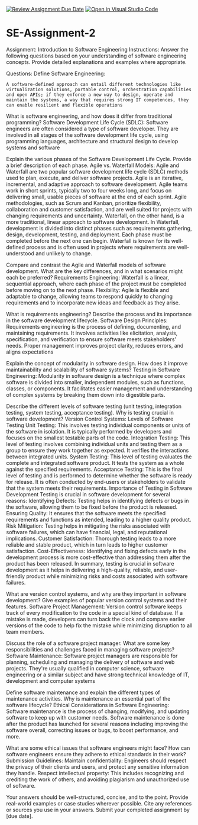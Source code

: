 [![Review Assignment Due Date](https://classroom.github.com/assets/deadline-readme-button-24ddc0f5d75046c5622901739e7c5dd533143b0c8e959d652212380cedb1ea36.svg)](https://classroom.github.com/a/-ucQIGTc)
[![Open in Visual Studio Code](https://classroom.github.com/assets/open-in-vscode-718a45dd9cf7e7f842a935f5ebbe5719a5e09af4491e668f4dbf3b35d5cca122.svg)](https://classroom.github.com/online_ide?assignment_repo_id=15243441&assignment_repo_type=AssignmentRepo)
# SE-Assignment-2
Assignment: Introduction to Software Engineering
Instructions:
Answer the following questions based on your understanding of software engineering concepts. Provide detailed explanations and examples where appropriate.

Questions:
Define Software Engineering:

    A software-defined approach can entail different technologies like virtualization solutions, portable control, orchestration capabilities and open APIs; if they enforce a new way to design, operate and maintain the systems, a way that requires strong IT competences, they can enable resilient and flexible operations
    

What is software engineering, and how does it differ from traditional programming?
Software Development Life Cycle (SDLC):
 Software engineers are often considered a type of software developer. They are involved in all stages of the software development life cycle, using programming languages, architecture and structural design to develop systems and software
 

Explain the various phases of the Software Development Life Cycle. Provide a brief description of each phase.
Agile vs. Waterfall Models:
   Agile and Waterfall are two popular software development life cycle (SDLC) methods used to plan, execute, and deliver software projects.
Agile is an iterative, incremental, and adaptive approach to software development. Agile teams work in short sprints, typically two to four weeks long, and focus on delivering small, usable pieces of software at the end of each sprint. Agile methodologies, such as Scrum and Kanban, prioritize flexibility, collaboration and customer satisfaction, and are well suited for projects with changing requirements and uncertainty.
Waterfall, on the other hand, is a more traditional, linear approach to software development. In Waterfall, development is divided into distinct phases such as requirements gathering, design, development, testing, and deployment. Each phase must be completed before the next one can begin. Waterfall is known for its well-defined process and is often used in projects where requirements are well-understood and unlikely to change.


Compare and contrast the Agile and Waterfall models of software development. What are the key differences, and in what scenarios might each be preferred?
Requirements Engineering:
Waterfall is a linear, sequential approach, where each phase of the project must be completed before moving on to the next phase. Flexibility: Agile is flexible and adaptable to change, allowing teams to respond quickly to changing requirements and to incorporate new ideas and feedback as they arise.
    

What is requirements engineering? Describe the process and its importance in the software development lifecycle.
Software Design Principles:
    Requirements engineering is the process of defining, documenting, and maintaining requirements. It involves activities like elicitation, analysis, specification, and verification to ensure software meets stakeholders' needs. Proper management improves project clarity, reduces errors, and aligns expectations
     

Explain the concept of modularity in software design. How does it improve maintainability and scalability of software systems?
Testing in Software Engineering:
Modularity in software design is a technique where complex software is divided into smaller, independent modules, such as functions, classes, or components. It facilitates easier management and understanding of complex systems by breaking them down into digestible parts.


Describe the different levels of software testing (unit testing, integration testing, system testing, acceptance testing). Why is testing crucial in software development?
Version Control Systems:
Levels of Software Testing
Unit Testing: This involves testing individual components or units of the software in isolation. It is typically performed by developers and focuses on the smallest testable parts of the code.
Integration Testing: This level of testing involves combining individual units and testing them as a group to ensure they work together as expected. It verifies the interactions between integrated units.
System Testing: This level of testing evaluates the complete and integrated software product. It tests the system as a whole against the specified requirements.
Acceptance Testing: This is the final level of testing and is performed to determine whether the software is ready for release. It is often conducted by end-users or stakeholders to validate that the system meets their requirements.
Importance of Testing in Software Development
Testing is crucial in software development for several reasons:
Identifying Defects: Testing helps in identifying defects or bugs in the software, allowing them to be fixed before the product is released.
Ensuring Quality: It ensures that the software meets the specified requirements and functions as intended, leading to a higher quality product.
Risk Mitigation: Testing helps in mitigating the risks associated with software failures, which can have financial, legal, and reputational implications.
Customer Satisfaction: Thorough testing leads to a more reliable and stable product, which in turn leads to higher customer satisfaction.
Cost-Effectiveness: Identifying and fixing defects early in the development process is more cost-effective than addressing them after the product has been released.
In summary, testing is crucial in software development as it helps in delivering a high-quality, reliable, and user-friendly product while minimizing risks and costs associated with software failures.



What are version control systems, and why are they important in software development? Give examples of popular version control systems and their features.
Software Project Management:
Version control software keeps track of every modification to the code in a special kind of database. If a mistake is made, developers can turn back the clock and compare earlier versions of the code to help fix the mistake while minimizing disruption to all team members.


Discuss the role of a software project manager. What are some key responsibilities and challenges faced in managing software projects?
Software Maintenance:
Software project managers are responsible for planning, scheduling and managing the delivery of software and web projects. They're usually qualified in computer science, software engineering or a similar subject and have strong technical knowledge of IT, development and computer systems


Define software maintenance and explain the different types of maintenance activities. Why is maintenance an essential part of the software lifecycle?
Ethical Considerations in Software Engineering:
Software maintenance is the process of changing, modifying, and updating software to keep up with customer needs. Software maintenance is done after the product has launched for several reasons including improving the software overall, correcting issues or bugs, to boost performance, and more.


What are some ethical issues that software engineers might face? How can software engineers ensure they adhere to ethical standards in their work?
Submission Guidelines:
Maintain confidentiality: Engineers should respect the privacy of their clients and users, and protect any sensitive information they handle. Respect intellectual property: This includes recognizing and crediting the work of others, and avoiding plagiarism and unauthorized use of software.


Your answers should be well-structured, concise, and to the point.
Provide real-world examples or case studies wherever possible.
Cite any references or sources you use in your answers.
Submit your completed assignment by [due date].
